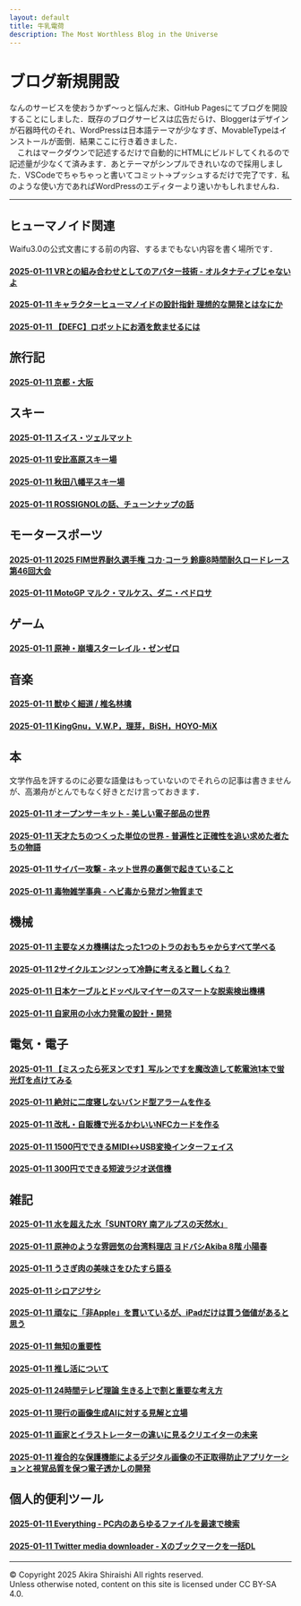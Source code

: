 ```yaml
---
layout: default
title: 牛乳電荷
description: The Most Worthless Blog in the Universe
---
```


# ブログ新規開設
なんのサービスを使おうかず～っと悩んだ末、GitHub Pagesにてブログを開設することにしました．既存のブログサービスは広告だらけ、Bloggerはデザインが石器時代のそれ、WordPressは日本語テーマが少なすぎ、MovableTypeはインストールが面倒．結果ここに行き着きました．  
　これはマークダウンで記述するだけで自動的にHTMLにビルドしてくれるので記述量が少なくて済みます．あとテーマがシンプルできれいなので採用しました．VSCodeでちゃちゃっと書いてコミット→プッシュするだけで完了です．私のような使い方であればWordPressのエディターより速いかもしれませんね．

--- 

## **ヒューマノイド関連**
Waifu3.0の公式文書にする前の内容、するまでもない内容を書く場所です．  
#### [2025-01-11 VRとの組み合わせとしてのアバター技術 - オルタナティブじゃないよ](/sample)
#### [2025-01-11 キャラクターヒューマノイドの設計指針 理想的な開発とはなにか](/sample)
#### [2025-01-11 【DEFC】ロボットにお酒を飲ませるには](/sample)

## **旅行記**
#### [2025-01-11 京都・大阪](/sample)

## **スキー**
#### [2025-01-11 スイス・ツェルマット](/sample)
#### [2025-01-11 安比高原スキー場](/sample)
#### [2025-01-11 秋田八幡平スキー場](/sample)
#### [2025-01-11 ROSSIGNOLの話、チューンナップの話](/sample)

## **モータースポーツ**
#### [2025-01-11 2025 FIM世界耐久選手権 コカ·コーラ 鈴鹿8時間耐久ロードレース 第46回大会](/sample)
#### [2025-01-11 MotoGP マルク・マルケス、ダニ・ペドロサ](/sample)

## **ゲーム**
#### [2025-01-11 原神・崩壊スターレイル・ゼンゼロ](/sample)

## **音楽**
#### [2025-01-11 獣ゆく細道 / 椎名林檎](/sample)
#### [2025-01-11 KingGnu，V.W.P，理芽，BiSH，HOYO-MiX](/sample)

## **本**
文学作品を評するのに必要な語彙はもっていないのでそれらの記事は書きませんが、高瀬舟がとんでもなく好きとだけ言っておきます．  
#### [2025-01-11 オープンサーキット - 美しい電子部品の世界](/sample)
#### [2025-01-11 天才たちのつくった単位の世界 - 普遍性と正確性を追い求めた者たちの物語](/sample)
#### [2025-01-11 サイバー攻撃 - ネット世界の裏側で起きていること](/sample)
#### [2025-01-11 毒物雑学事典 - ヘビ毒から発ガン物質まで](/sample)

## **機械**
#### [2025-01-11 主要なメカ機構はたった1つのトラのおもちゃからすべて学べる](/sample)
#### [2025-01-11 2サイクルエンジンって冷静に考えると難しくね？](/sample)
#### [2025-01-11 日本ケーブルとドッペルマイヤーのスマートな脱索検出機構](/sample)
#### [2025-01-11 自家用の小水力発電の設計・開発](/sample)

## **電気・電子**
#### [2025-01-11 【ミスったら死ヌンです】写ルンですを魔改造して乾電池1本で蛍光灯を点けてみる](/sample)
#### [2025-01-11 絶対に二度寝しないバンド型アラームを作る](/sample)
#### [2025-01-11 改札・自販機で光るかわいいNFCカードを作る](/sample)
#### [2025-01-11 1500円でできるMIDI↔USB変換インターフェイス](/sample)
#### [2025-01-11 300円でできる短波ラジオ送信機](/sample)

## **雑記**
#### [2025-01-11 水を超えた水「SUNTORY 南アルプスの天然水」](/sample)
#### [2025-01-11 原神のような雰囲気の台湾料理店 ヨドバシAkiba 8階 小陽春](/sample)
#### [2025-01-11 うさぎ肉の美味さをひたすら語る](/sample)
#### [2025-01-11 シロアジサシ](/sample)
#### [2025-01-11 頑なに「非Apple」を貫いているが、iPadだけは買う価値があると思う](/sample)
#### [2025-01-11 無知の重要性](/sample)
#### [2025-01-11 推し活について](/sample)
#### [2025-01-11 24時間テレビ理論 生きる上で割と重要な考え方](/sample)
#### [2025-01-11 現行の画像生成AIに対する見解と立場](/sample)
#### [2025-01-11 画家とイラストレーターの違いに見るクリエイターの未来](/sample)
#### [2025-01-11 複合的な保護機能によるデジタル画像の不正取得防止アプリケーションと視覚品質を保つ電子透かしの開発](/sample)

## **個人的便利ツール**
#### [2025-01-11 Everything - PC内のあらゆるファイルを最速で検索](/sample)
#### [2025-01-11 Twitter media downloader - Xのブックマークを一括DL](/sample)

--- 
© Copyright 2025 Akira Shiraishi All rights reserved.  
Unless otherwise noted, content on this site is licensed under CC BY-SA 4.0.